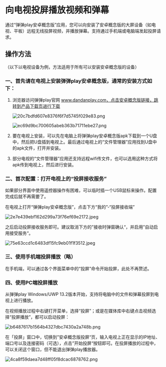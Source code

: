 # 向电视投屏播放视频和弹幕

通过“弹弹play安卓概念版”应用，您可以向安装了安卓概念版的大屏设备（如电视、平板）远程无线投屏视频，并播放弹幕。支持通过手机端或电脑端发起投屏请求。

## 操作方法

（以下以电视设备为例，方法适用于所有可以安装安卓概念版的设备）

### 一、首先请在电视上安装弹弹play安卓概念版，通常的安装方式如下：

1. 浏览器访问弹弹play官网 www.dandanplay.com，点击安卓概念版链接，跳转到产品下载页进行下载

   ![20c7bdfd607e8376f6f7d5745f029e83.png](https://txc.gtimg.com/data/104929/2023/0320/20c7bdfd607e8376f6f7d5745f029e83.png)

   ![ec69d9bc700605abeb363b71711ebe27.png](https://txc.gtimg.com/data/104929/2023/0320/ec69d9bc700605abeb363b71711ebe27.png)

2. 要在电视上安装，可以先在电脑上将弹弹play安卓概念版apk下载到一个U盘中，然后把U盘插到电视上。最后通过电视上的“文件管理器”应用找到U盘中的apk文件，打开并安装。

3. 部分电视的“文件管理器”应用还支持远程wifi传文件，也可以选用这种方式将apk传到电视上，然后进行安装。

### 二、首次配置：打开电视上的“投屏接收服务”

如果部分界面中使用遥控器操作有困难，可以临时插一个USB鼠标来操作。配置完成后就不再需要了。

在电视上打开“弹弹play安卓概念版”，点击下方“我的”-“投屏接收端”

![2e7e439ebf162d299a73f76ef69e2172.jpeg](https://txc.gtimg.com/data/104929/2023/0320/2e7e439ebf162d299a73f76ef69e2172.jpeg)

之后启动投屏接收服务即可。建议取消下方的”接收时弹窗确认“，并启用”自动启用接受服务“。

![75e63ccd1c6483df15fc9eb01f1f3512.jpeg](https://txc.gtimg.com/data/104929/2023/0320/75e63ccd1c6483df15fc9eb01f1f3512.jpeg)

### 三、使用手机端投屏播放（略）

在手机端，可以通过各个界面菜单中的“投屏”命令开始投屏，此处不再赘述。

### 四、使用PC端投屏播放

从弹弹play Windows/UWP 13.2版本开始，支持将电脑中的文件和弹幕投屏到电视上进行播放。

在视频播放过程中右键打开菜单，选择“投屏”；或是在媒体库中右键点击视频选择“投屏播放”，都可以启动投屏：

![b6487617b1564b4327dbc7430a2a748b.png](https://txc.gtimg.com/data/104929/2023/0320/b6487617b1564b4327dbc7430a2a748b.png)

在「投屏」窗口中，切换到”安卓概念版投屏“页，输入电视上正在显示的IP地址、端口号以及连接密码（可选），点击”开始投屏“按钮即可。在投屏播放的过程中，可以关闭这个窗口，但不能退出弹弹play播放器。

![4ca8f59daea7d48ff05f8dcac6878762.png](https://txc.gtimg.com/data/104929/2023/0320/4ca8f59daea7d48ff05f8dcac6878762.png)
